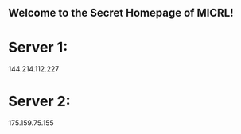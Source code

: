 ## Welcome to the Secret Homepage of MICRL!
# Server 1:
144.214.112.227
# Server 2:
175.159.75.155








